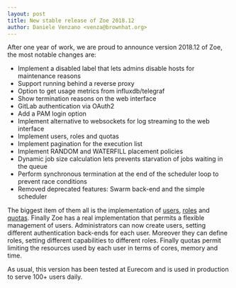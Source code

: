 ```yaml
---
layout: post
title: New stable release of Zoe 2018.12
author: Daniele Venzano <venza@brownhat.org>
---
```


After one year of work, we are proud to announce version 2018.12 of Zoe, the most notable changes are:

* Implement a disabled label that lets admins disable hosts for maintenance reasons
* Support running behind a reverse proxy
* Option to get usage metrics from influxdb/telegraf
* Show termination reasons on the web interface
* GitLab authentication via OAuth2
* Add a PAM login option
* Implement alternative to websockets for log streaming to the web interface
* Implement users, roles and quotas
* Implement pagination for the execution list
* Implement RANDOM and WATERFILL placement policies
* Dynamic job size calculation lets prevents starvation of jobs waiting in the queue
* Perform synchronous termination at the end of the scheduler loop to prevent race conditions
* Removed deprecated features: Swarm back-end and the simple scheduler

The biggest item of them all is the implementation of [users](http://docs.zoe-analytics.eu/en/latest/users.html), [roles](http://docs.zoe-analytics.eu/en/latest/roles.html) and [quotas](http://docs.zoe-analytics.eu/en/latest/quotas.html). Finally Zoe has a real implementation that permits a flexible management of users. Administrators can now create users, setting different authentication back-ends for each user. Moreover they can define roles, setting different capabilities to different roles. Finally quotas permit limiting the resources used by each user in terms of cores, memory and time.

As usual, this version has been tested at Eurecom and is used in production to serve 100+ users daily.

